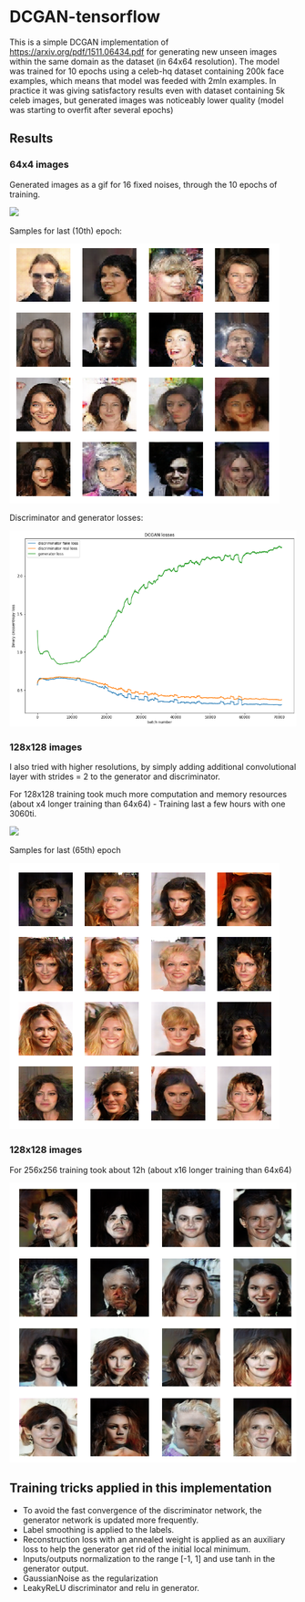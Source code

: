 # DCGAN-tensorflow

This is a simple DCGAN implementation of https://arxiv.org/pdf/1511.06434.pdf for generating new unseen images within the same domain as the dataset (in 64x64 resolution).
The model was trained for 10 epochs using a celeb-hq dataset containing 200k face examples, which means that model was feeded with 2mln examples. In practice it was giving satisfactory results even with dataset containing 5k celeb images, but generated images was noticeably lower quality (model was starting to overfit after several epochs)

## Results

### 64x4 images

Generated images as a gif for 16 fixed noises, through the 10 epochs of training.

![](resources/training_gif.gif)

Samples for last (10th) epoch:

![](resources/generated_plot_index-136_epoch-10.png)

Discriminator and generator losses:

![](resources/losses.png)

### 128x128 images

I also tried with higher resolutions, by simply adding additional convolutional layer with strides = 2 to the generator and discriminator. 

For 128x128 training took much more computation and memory resources (about x4 longer training than 64x64) - Training last a few hours with one 3060ti.

![](resources/training_gif_128.gif)

Samples for last (65th) epoch

![](resources/generated_plot_128.png)

### 128x128 images

For 256x256 training took about 12h (about x16 longer training than 64x64)

![](resources/generated_plot_256.png)


## Training tricks applied in this implementation

* To avoid the fast convergence of the discriminator network, the generator network is updated more frequently.
* Label smoothing is applied to the labels.
* Reconstruction loss with an annealed weight is applied as an auxiliary loss to help the generator get rid of the initial local minimum.
* Inputs/outputs normalization to the range [-1, 1] and use tanh in the generator output.
* GaussianNoise as the regularization
* LeakyReLU discriminator and relu in generator.
